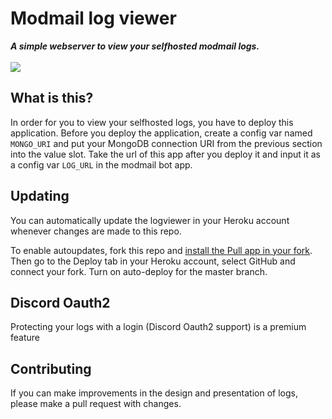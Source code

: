 <div align="left">
    <h1>Modmail log viewer</h1>
    <strong><i>A simple webserver to view your selfhosted modmail logs.</i></strong>
    <br>
    <br>


<a href="https://heroku.com/deploy?template=https://github.com/rayd3on/dlogs-web">
    <img src="https://img.shields.io/badge/deploy_to-heroku-997FBC.svg?style=for-the-badge" />
</a>

</div>

## What is this?

In order for you to view your selfhosted logs, you have to deploy this application. Before you deploy the application, create a config var named `MONGO_URI` and put your MongoDB connection URI from the previous section into the value slot. Take the url of this app after you deploy it and input it as a config var `LOG_URL` in the modmail bot app.

## Updating

You can automatically update the logviewer in your Heroku account whenever changes are made to this repo.

To enable autoupdates, fork this repo and [install the Pull app in your fork](https://github.com/apps/pull). Then go to the Deploy tab in your Heroku account, select GitHub and connect your fork. Turn on auto-deploy for the master branch.

## Discord Oauth2 

Protecting your logs with a login (Discord Oauth2 support) is a premium feature

## Contributing

If you can make improvements in the design and presentation of logs, please make a pull request with changes.
